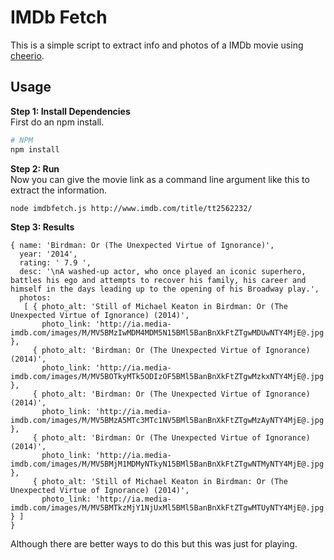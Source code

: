 # IMDb Fetch
This is a simple script to extract info and photos of a IMDb movie using [cheerio](https://github.com/cheeriojs/cheerio).

## Usage
**Step 1: Install Dependencies**
<br/>First do an npm install.
```bash
# NPM
npm install    
```

**Step 2: Run**
<br/>Now you can give the movie link as a command line argument like this to extract the information.
```bash
node imdbfetch.js http://www.imdb.com/title/tt2562232/
```

**Step 3: Results**
<br/>
```
{ name: 'Birdman: Or (The Unexpected Virtue of Ignorance)',
  year: '2014',
  rating: ' 7.9 ',
  desc: '\nA washed-up actor, who once played an iconic superhero, battles his ego and attempts to recover his family, his career and himself in the days leading up to the opening of his Broadway play.',
  photos: 
   [ { photo_alt: 'Still of Michael Keaton in Birdman: Or (The Unexpected Virtue of Ignorance) (2014)',
       photo_link: 'http://ia.media-imdb.com/images/M/MV5BMzIwMDM4MDM5N15BMl5BanBnXkFtZTgwMDUwNTY4MjE@.jpg' },
     { photo_alt: 'Birdman: Or (The Unexpected Virtue of Ignorance) (2014)',
       photo_link: 'http://ia.media-imdb.com/images/M/MV5BOTkyMTk5ODIzOF5BMl5BanBnXkFtZTgwMzkxNTY4MjE@.jpg' },
     { photo_alt: 'Birdman: Or (The Unexpected Virtue of Ignorance) (2014)',
       photo_link: 'http://ia.media-imdb.com/images/M/MV5BMzA5MTc3MTc1NV5BMl5BanBnXkFtZTgwMzAyNTY4MjE@.jpg' },
     { photo_alt: 'Birdman: Or (The Unexpected Virtue of Ignorance) (2014)',
       photo_link: 'http://ia.media-imdb.com/images/M/MV5BMjM1MDMyNTkyN15BMl5BanBnXkFtZTgwNTMyNTY4MjE@.jpg' },
     { photo_alt: 'Still of Michael Keaton in Birdman: Or (The Unexpected Virtue of Ignorance) (2014)',
       photo_link: 'http://ia.media-imdb.com/images/M/MV5BMTkzMjY1NjUxMl5BMl5BanBnXkFtZTgwMTUyNTY4MjE@.jpg' } ] 
}
```

Although there are better ways to do this but this was just for playing.
